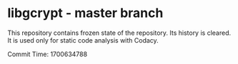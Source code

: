 # libgcrypt - master branch

This repository contains frozen state of the repository.
Its history is cleared. It is used only for static code
analysis with Codacy.

Commit Time: 1700634788